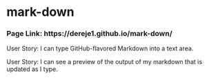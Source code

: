 # mark-down
<h3>Page Link: https://dereje1.github.io/mark-down/</h3>
<p>User Story: I can type GitHub-flavored Markdown into a text area.</p>
<p>User Story: I can see a preview of the output of my markdown that is updated as I type.</p>
